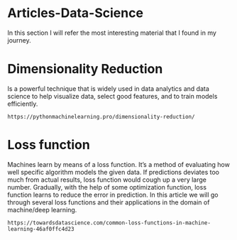 # Articles-Data-Science
In this section I will refer the most interesting material that I found in my journey.

# Dimensionality Reduction 
Is a powerful technique that is widely used in data analytics and data science to help visualize data, select good features, and to train models efficiently.

	https://pythonmachinelearning.pro/dimensionality-reduction/
	
	
# Loss function
Machines learn by means of a loss function. It’s a method of evaluating how well specific algorithm models the given data. If predictions deviates too much from actual results, loss function would cough up a very large number. Gradually, with the help of some optimization function, loss function learns to reduce the error in prediction. In this article we will go through several loss functions and their applications in the domain of machine/deep learning.

	https://towardsdatascience.com/common-loss-functions-in-machine-learning-46af0ffc4d23
